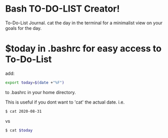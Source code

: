 # Bash TO-DO-LIST Creator!
To-Do-List Journal. cat the day in the terminal for a minimalist view on your goals for the day.

# $today in .bashrc for easy access to To-Do-List
add:

```bash
export today=$(date +"%F")
```

to .bashrc in your home directory.

This is useful if you dont want to 'cat' the actual date. i.e.

```bash
$ cat 2020-08-31
```
vs 
```bash
$ cat $today
```
